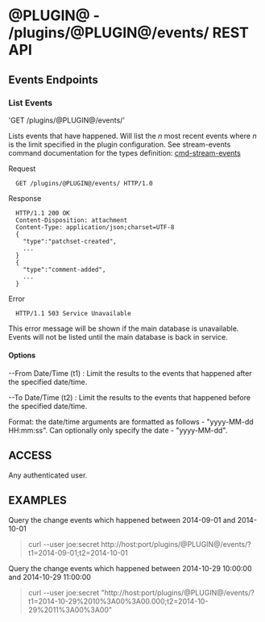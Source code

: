 @PLUGIN@ - /plugins/@PLUGIN@/events/ REST API
==================

Events Endpoints
----------------

### List Events

'GET /plugins/@PLUGIN@/events/'

Lists events that have happened. Will list the _n_ most recent events where _n_
is the limit specified in the plugin configuration. See stream-events command
documentation for the types definition:
[cmd-stream-events](../../../Documentation/cmd-stream-events.html#events)

Request

```
  GET /plugins/@PLUGIN@/events/ HTTP/1.0
```

Response

```
  HTTP/1.1 200 OK
  Content-Disposition: attachment
  Content-Type: application/json;charset=UTF-8
  {
    "type":"patchset-created",
    ...
  }
  {
    "type":"comment-added",
    ...
  }
```

Error

```
  HTTP/1.1 503 Service Unavailable
```
This error message will be shown if the main database is unavailable. Events will
not be listed until the main database is back in service.
#### Options

--From Date/Time (t1)
: Limit the results to the events that happened after the specified date/time.


--To Date/Time (t2)
: Limit the results to the events that happened before the specified date/time.

Format: the date/time arguments are formatted as follows - "yyyy-MM-dd HH:mm:ss".
Can optionally only specify the date - "yyyy-MM-dd".


ACCESS
-------
Any authenticated user.

EXAMPLES
--------

Query the change events which happened between 2014-09-01 and 2014-10-01

>    curl --user joe:secret http://host:port/plugins/@PLUGIN@/events/?t1=2014-09-01;t2=2014-10-01

Query the change events which happened between 2014-10-29 10:00:00 and 2014-10-29 11:00:00

>    curl --user joe:secret "http://host:port/plugins/@PLUGIN@/events/?t1=2014-10-29%2010%3A00%3A00.000;t2=2014-10-29%2011%3A00%3A00"

